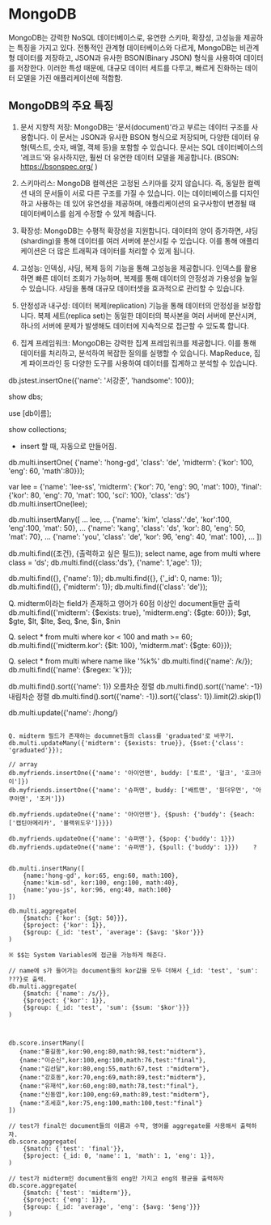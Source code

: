 # MongoDB
MongoDB는 강력한 NoSQL 데이터베이스로, 유연한 스키마, 확장성, 고성능을 제공하는 특징을 가지고 있다. 전통적인 관계형 데이터베이스와 다르게, MongoDB는 비관계형 데이터를 저장하고, JSON과 유사한 BSON(Binary JSON) 형식을 사용하여 데이터를 저장한다. 이러한 특성 때문에, 대규모 데이터 세트를 다루고, 빠르게 진화하는 데이터 모델을 가진 애플리케이션에 적합함.

## MongoDB의 주요 특징
1. 문서 지향적 저장: MongoDB는 '문서(document)'라고 부르는 데이터 구조를 사용합니다. 이 문서는 JSON과 유사한 BSON 형식으로 저장되며, 다양한 데이터 유형(텍스트, 숫자, 배열, 객체 등)을 포함할 수 있습니다. 문서는 SQL 데이터베이스의 '레코드'와 유사하지만, 훨씬 더 유연한 데이터 모델을 제공합니다. (BSON: https://bsonspec.org/ )

2. 스키마리스: MongoDB 컬렉션은 고정된 스키마를 갖지 않습니다. 즉, 동일한 컬렉션 내의 문서들이 서로 다른 구조를 가질 수 있습니다. 이는 데이터베이스를 디자인하고 사용하는 데 있어 유연성을 제공하며, 애플리케이션의 요구사항이 변경될 때 데이터베이스를 쉽게 수정할 수 있게 해줍니다.

3. 확장성: MongoDB는 수평적 확장성을 지원합니다. 데이터의 양이 증가하면, 샤딩(sharding)을 통해 데이터를 여러 서버에 분산시킬 수 있습니다. 이를 통해 애플리케이션은 더 많은 트래픽과 데이터를 처리할 수 있게 됩니다.

4. 고성능: 인덱싱, 샤딩, 복제 등의 기능을 통해 고성능을 제공합니다. 인덱스를 활용하면 빠른 데이터 조회가 가능하며, 복제를 통해 데이터의 안정성과 가용성을 높일 수 있습니다. 샤딩을 통해 대규모 데이터셋을 효과적으로 관리할 수 있습니다.

5. 안정성과 내구성: 데이터 복제(replication) 기능을 통해 데이터의 안정성을 보장합니다. 복제 세트(replica set)는 동일한 데이터의 복사본을 여러 서버에 분산시켜, 하나의 서버에 문제가 발생해도 데이터에 지속적으로 접근할 수 있도록 합니다.

6. 집계 프레임워크: MongoDB는 강력한 집계 프레임워크를 제공합니다. 이를 통해 데이터를 처리하고, 분석하여 복잡한 질의를 실행할 수 있습니다. MapReduce, 집계 파이프라인 등 다양한 도구를 사용하여 데이터를 집계하고 분석할 수 있습니다.

db.jstest.insertOne({'name': '서강준', 'handsome': 100});

show dbs;

use [db이름];

show collections;
 - insert 할 때, 자동으로 만들어짐.

db.multi.insertOne(
{'name': 'hong-gd', 'class': 'de', 'midterm': {'kor': 100, 'eng': 60, 'math':80}});

var lee = {'name': 'lee-ss', 'midterm': {'kor': 70, 'eng': 90, 'mat': 100}, 'final': {'kor': 80, 'eng': 70, 'mat': 100, 'sci': 100}, 'class': 'ds'}
db.multi.insertOne(lee);

db.multi.insertMany([
... lee,
... {'name': 'kim', 'class':'de', 'kor':100, 'eng':100, 'mat': 50},
... {'name': 'kang', 'class': 'ds', 'kor': 80, 'eng': 50, 'mat': 70},
... {'name': 'you', 'class': 'de', 'kor': 96, 'eng': 40, 'mat': 100},
... ])


db.multi.find({조건}, {출력하고 싶은 필드});
select name, age from multi where class = 'ds';
db.multi.find({class:'ds'}, {'name': 1,'age': 1});

db.multi.find({}, {'name': 1});
db.multi.find({}, {'_id': 0, name: 1});
db.multi.find({}, {'midterm': 1});
db.multi.find({'class': 'de'});

Q. midterm이라는 field가 존재하고 영어가 60점 이상인 document들만 출력
db.multi.find({'midterm': {$exists: true}, 'midterm.eng': {$gte: 60}});
$gt, $gte, $lt, $lte, $eq, $ne, $in, $nin

Q. select * from multi where kor < 100 and math >= 60;
db.multi.find({'midterm.kor': {$lt: 100}, 'midterm.mat': {$gte: 60}});

Q. select * from multi where name like '%k%'
db.multi.find({'name': /k/});
db.multi.find({'name': {$regex: 'k'}});


db.multi.find().sort({'name': 1})       오름차순 정렬
db.multi.find().sort({'name': -1})      내림차순 정렬
db.multi.find().sort({'name': -1}).sort({'class': 1}).limit(2).skip(1)

db.multi.update({'name': /hong/}
~~~

Q. midterm 필드가 존재하는 documnet들의 class를 'graduated'로 바꾸기.
db.multi.updateMany({'midterm': {$exists: true}}, {$set:{'class': 'graduated'}});

// array
db.myfriends.insertOne({'name': '아이언맨', buddy: ['토르', '헐크', '호크아이']})
db.myfriends.insertOne({'name': '슈퍼맨', buddy: ['배트맨', '원더우먼', '아쿠아맨', '조커']})

db.myfriends.updateOne({'name': '아이언맨'}, {$push: {'buddy': {$each: ['캡틴아메리카', '블랙위도우']}}})

db.myfriends.updateOne({'name': '슈퍼맨'}, {$pop: {'buddy': 1}})
db.myfriends.updateOne({'name': '슈퍼맨'}, {$pull: {'buddy': 1}})    ?


db.multi.insertMany([
    {name:'hong-gd', kor:65, eng:60, math:100},
    {name:'kim-sd', kor:100, eng:100, math:40},
    {name:'you-js', kor:96, eng:40, math:100}
])

db.multi.aggregate(
    {$match: {'kor': {$gt: 50}}},
    {$project: {'kor': 1}},
    {$group: {_id: 'test', 'average': {$avg: '$kor'}}}
)

※ $$는 System Variables에 접근을 가능하게 해준다.

// name에 s가 들어가는 document들의 kor값을 모두 더해서 {_id: 'test', 'sum': ???}로 출력.
db.multi.aggregate(
    {$match: {'name': /s/}},
    {$project: {'kor': 1}},
    {$group: {_id: 'test', 'sum': {$sum: '$kor'}}}
)



db.score.insertMany([
   {name:"홍길동",kor:90,eng:80,math:98,test:"midterm"},
   {name:"이순신",kor:100,eng:100,math:76,test:"final"},
   {name:"김선달",kor:80,eng:55,math:67,test :"midterm"},
   {name:"강호동",kor:70,eng:69,math:89,test:"midterm"},   
   {name:"유재석",kor:60,eng:80,math:78,test:"final"},
   {name:"신동엽",kor:100,eng:69,math:89,test:"midterm"},
   {name:"조세호",kor:75,eng:100,math:100,test:"final"}
])

// test가 final인 document들의 이름과 수학, 영어를 aggregate를 사용해서 출력하자.
db.score.aggregate(
    {$match: {'test': 'final'}},
    {$project: {_id: 0, 'name': 1, 'math': 1, 'eng': 1}},
)

// test가 midterm인 document들의 eng만 가지고 eng의 평균을 출력하자
db.score.aggregate(
    {$match: {'test': 'midterm'}},
    {$project: {'eng': 1}},
    {$group: {_id: 'average', 'eng': {$avg: '$eng'}}}
)